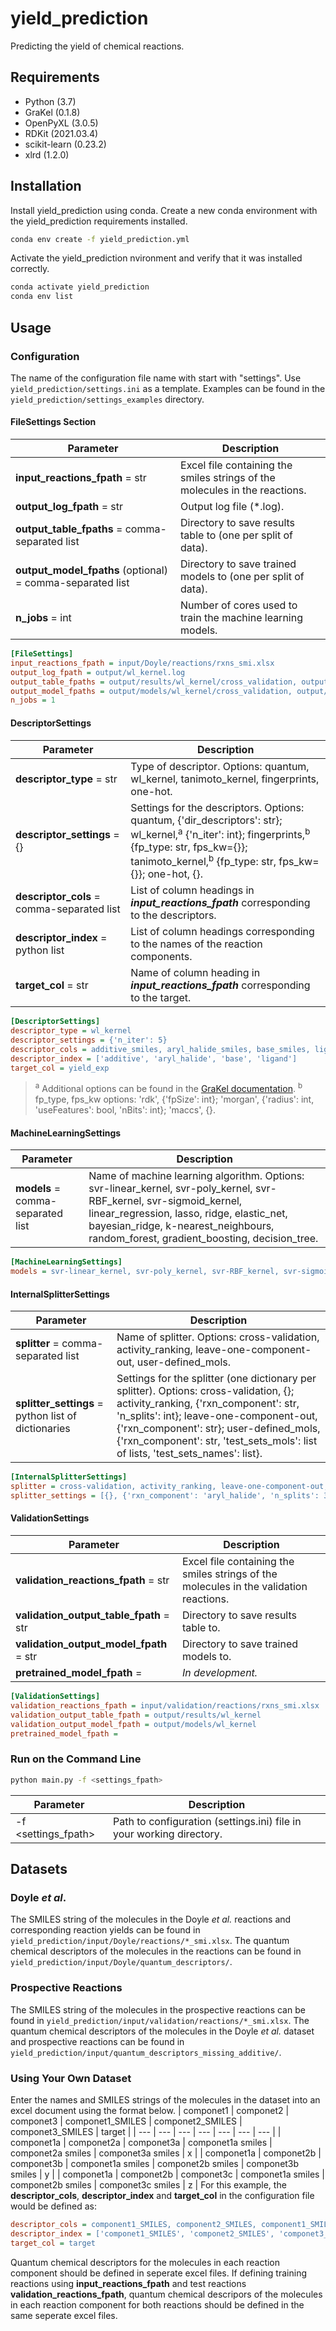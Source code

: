 # yield_prediction

Predicting the yield of chemical reactions.

## Requirements
- Python (3.7)
- GraKel (0.1.8)
- OpenPyXL (3.0.5)
- RDKit (2021.03.4)
- scikit-learn (0.23.2)
- xlrd (1.2.0)

## Installation
Install yield_prediction using conda. 
Create a new conda environment with the yield_prediction requirements installed.
```sh
conda env create -f yield_prediction.yml
``` 
Activate the yield_prediction nvironment and verify that it was installed correctly.
```sh
conda activate yield_prediction
conda env list
```

## Usage
### Configuration 
The name of the configuration file name with start with "settings". Use `yield_prediction/settings.ini` as a template. Examples can be found in the `yield_prediction/settings_examples` directory.

#### FileSettings Section
| Parameter | Description |
| ------ | ------ |
| **input_reactions_fpath** = str | Excel file containing the smiles strings of the molecules in the reactions. |
| **output_log_fpath** = str | Output log file (*.log). |
| **output_table_fpaths** = comma-separated list | Directory to save results table to (one per split of data). |
| **output_model_fpaths** (optional) = comma-separated list | Directory to save trained models to (one per split of data). |
| **n_jobs** = int | Number of cores used to train the machine learning models. |

```ini
[FileSettings]
input_reactions_fpath = input/Doyle/reactions/rxns_smi.xlsx
output_log_fpath = output/wl_kernel.log
output_table_fpaths = output/results/wl_kernel/cross_validation, output/results/wl_kernel/activity_ranking, output/results/wl_kernel/loo output/results/wl_kernel/user_defined_test
output_model_fpaths = output/models/wl_kernel/cross_validation, output/models/wl_kernel/activity_ranking, output/models/wl_kernel/loo output/models/wl_kernel/user_defined_test
n_jobs = 1
```
#### DescriptorSettings
| Parameter | Description |
| ------ | ------ |
| **descriptor_type** = str | Type of descriptor. Options: quantum, wl_kernel, tanimoto_kernel, fingerprints, one-hot. |
| **descriptor_settings** = {} | Settings for the descriptors. Options: quantum, {'dir_descriptors': str}; wl_kernel,<sup>a</sup> {'n_iter': int}; fingerprints,<sup>b</sup> {fp_type: str, fps_kw={}}; tanimoto_kernel,<sup>b</sup> {fp_type: str, fps_kw={}}; one-hot, {}.  |
| **descriptor_cols** = comma-separated list | List of column headings in ***input_reactions_fpath*** corresponding to the descriptors. |
| **descriptor_index** = python list | List of column headings corresponding to the names of the reaction components.  |
| **target_col** = str | Name of column heading in ***input_reactions_fpath*** corresponding to the target.

```ini
[DescriptorSettings]
descriptor_type = wl_kernel
descriptor_settings = {'n_iter': 5}
descriptor_cols = additive_smiles, aryl_halide_smiles, base_smiles, ligand_smiles
descriptor_index = ['additive', 'aryl_halide', 'base', 'ligand']
target_col = yield_exp
```
> <sup>a</sup> Additional options can be found in the [GraKel documentation](https://ysig.github.io/GraKeL/0.1a8/generated/grakel.WeisfeilerLehman.html#grakel.WeisfeilerLehman).
<sup>b</sup> fp_type, fps_kw options: 'rdk', {'fpSize': int}; 'morgan', {'radius': int, 'useFeatures': bool, 'nBits': int}; 'maccs', {}.

#### MachineLearningSettings
| Parameter | Description |
| ------ | ------ |
| **models** = comma-separated list | Name of machine learning algorithm. Options: svr-linear_kernel, svr-poly_kernel, svr-RBF_kernel, svr-sigmoid_kernel, linear_regression, lasso, ridge, elastic_net, bayesian_ridge, k-nearest_neighbours, random_forest, gradient_boosting, decision_tree. | 
```ini
[MachineLearningSettings]
models = svr-linear_kernel, svr-poly_kernel, svr-RBF_kernel, svr-sigmoid_kernel
```

#### InternalSplitterSettings
| Parameter | Description |
| ------ | ------ |
| **splitter** = comma-separated list | Name of splitter. Options: cross-validation, activity_ranking, leave-one-component-out, user-defined_mols. |
| **splitter_settings** = python list of dictionaries | Settings for the splitter (one dictionary per splitter). Options: cross-validation, {}; activity_ranking, {'rxn_component': str, 'n_splits': int}; leave-one-component-out, {'rxn_component': str}; user-defined_mols, {'rxn_component': str, 'test_sets_mols': list of lists, 'test_sets_names': list}. |

```ini
[InternalSplitterSettings]
splitter = cross-validation, activity_ranking, leave-one-component-out, user-defined_mols
splitter_settings = [{}, {'rxn_component': 'aryl_halide', 'n_splits': 3}, {'rxn_component': 'base'}, {'rxn_component': 'additive', 'test_sets_mols': [['additive1', 'additive2'], ['additive3', 'additive4']], 'test_sets_names': ['set1', 'set2']}]
```

#### ValidationSettings
| Parameter | Description |
| ------ | ------ |
| **validation_reactions_fpath** = str | Excel file containing the smiles strings of the molecules in the validation reactions. |
| **validation_output_table_fpath** = str | Directory to save results table to. |
| **validation_output_model_fpath** = str | Directory to save trained models to. |
| **pretrained_model_fpath** = | *In development.* | 

```ini
[ValidationSettings]
validation_reactions_fpath = input/validation/reactions/rxns_smi.xlsx
validation_output_table_fpath = output/results/wl_kernel
validation_output_model_fpath = output/models/wl_kernel
pretrained_model_fpath = 
```

### Run on the Command Line

```sh
python main.py -f <settings_fpath>
```

| Parameter | Description |
| ------ | ------ |
| -f <settings_fpath> | Path to configuration (settings.ini) file in your working directory. |

## Datasets
### Doyle *et al*. 
The SMILES string of the molecules in the Doyle *et al.* reactions and corresponding reaction yields can be found in `yield_prediction/input/Doyle/reactions/*_smi.xlsx`. The quantum chemical descriptors of the molecules in the reactions can be found in `yield_prediction/input/Doyle/quantum_descriptors/`. 
### Prospective Reactions
The SMILES string of the molecules in the prospective reactions can be found in `yield_prediction/input/validation/reactions/*_smi.xlsx`. The quantum chemical descriptors of the molecules in the Doyle *et al.* dataset and prospective reactions can be found in `yield_prediction/input/quantum_descriptors_missing_additive/`. 
### Using Your Own Dataset
Enter the names and SMILES strings of the molecules in the dataset into an excel document using the format below. 
| componet1 | componet2 | componet3 | componet1_SMILES | componet2_SMILES | componet3_SMILES | target |
| --- | --- | --- | --- | --- | --- | --- |
| componet1a | componet2a | componet3a | componet1a smiles | componet2a smiles | componet3a smiles | x |
| componet1a | componet2b | componet3b | componet1a smiles | componet2b smiles | componet3b smiles | y | 
| componet1a | componet2b | componet3c | componet1a smiles | componet2b smiles | componet3c smiles | z |
For this example, the **descriptor_cols**, **descriptor_index** and **target_col** in the configuration file would be defined as:
```ini
descriptor_cols = component1_SMILES, component2_SMILES, component1_SMILES
descriptor_index = ['componet1_SMILES', 'componet2_SMILES', 'componet3_SMILES']
target_col = target
```

Quantum chemical descriptors for the molecules in each reaction component should be defined in seperate excel files. If defining training reactions using **input_reactions_fpath** and test reactions **validation_reactions_fpath**, quantum chemical descripors of the molecules in each reaction component for both reactions should be defined in the same seperate excel files. 



[//]: # (These are reference links used in the body of this note and get stripped out when the markdown processor does its job. There is no need to format nicely because it shouldn't be seen. Thanks SO - http://stackoverflow.com/questions/4823468/store-comments-in-markdown-syntax)

   [Doyle *et al.*]: <https://github.com/joemccann/dillinger>
